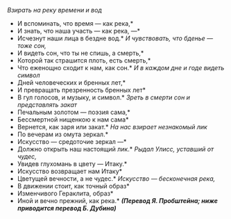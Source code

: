 *Взирать на реку времени и вод*
* И вспоминать, что время — как река,*
* И знать, что наша участь — как река, —*
* Исчезнут наши лица в бездне вод.*
*И чувствовать, что бденье — тоже сон,*
* И видеть сон, что ты не спишь, а смерть,*
* Которой так страшится плоть, есть смерть,*
* Что еженощно сходит к нам, как сон.*
*И в каждом дне и годе видеть символ*
* Дней человеческих и бренных лет,*
* И превращать презренность бренных лет*
* В гул голосов, и музыку, и символ.*
*Зреть в смерти сон и представлять закат*
* Печальным золотом — поэзия сама,*
* Бессмертной нищенкою к нам сама*
* Вернется, как заря или закат.*
*На нас взирает незнакомый лик*
* По вечерам из омута зеркал.*
* Искусство — средоточие зеркал —*
* Должно открыть наш настоящий лик.*
*Рыдал Улисс, уставший от чудес,*
* Увидев глухомань в цвету — Итаку.*
* Искусство возвращает нам Итаку*
* Цветущей вечности, а не чудес.*
*Искусство — бесконечная река,*
* В движении стоит, как точный образ*
* Изменчивого Гераклита, образ*
* Иной и вечно прежний, как река.*
***(Перевод Я. Пробштейна; ниже приводится перевод Б. Дубина)***